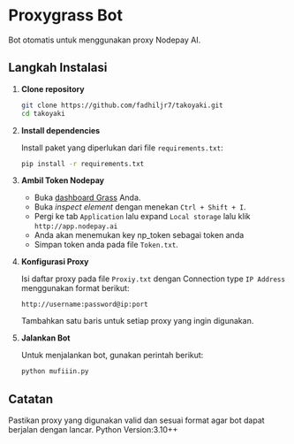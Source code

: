 # Proxygrass Bot
Bot otomatis untuk menggunakan proxy Nodepay AI.

## Langkah Instalasi
1. **Clone repository**
   ```bash
   git clone https://github.com/fadhiljr7/takoyaki.git
   cd takoyaki
   ```

2. **Install dependencies**

   Install paket yang diperlukan dari file `requirements.txt`:
   ```bash
   pip install -r requirements.txt
   ```

4. **Ambil Token Nodepay**
   - Buka [dashboard Grass](https://app.nodepay.ai/dashboard) Anda.
   - Buka *inspect element* dengan menekan `Ctrl + Shift + I`.
   - Pergi ke tab `Application` lalu expand `Local storage` lalu klik `http://app.nodepay.ai`
   - Anda akan menemukan key np_token sebagai token anda
   - Simpan token anda pada file `Token.txt`.

5. **Konfigurasi Proxy**

   Isi daftar proxy pada file `Proxiy.txt` dengan Connection type `IP Address` menggunakan format berikut:
   ```
   http://username:password@ip:port
   ```
   Tambahkan satu baris untuk setiap proxy yang ingin digunakan.

7. **Jalankan Bot**

   Untuk menjalankan bot, gunakan perintah berikut:
   ```bash
   python mufiiin.py
   ```

## Catatan
Pastikan proxy yang digunakan valid dan sesuai format agar bot dapat berjalan dengan lancar.
Python Version:3.10++
